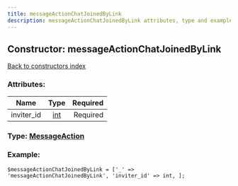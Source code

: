 ```yaml
---
title: messageActionChatJoinedByLink
description: messageActionChatJoinedByLink attributes, type and example
---
```

## Constructor: messageActionChatJoinedByLink  
[Back to constructors index](index.md)



### Attributes:

| Name     |    Type       | Required |
|----------|:-------------:|---------:|
|inviter\_id|[int](../types/int.md) | Required|



### Type: [MessageAction](../types/MessageAction.md)


### Example:

```
$messageActionChatJoinedByLink = ['_' => 'messageActionChatJoinedByLink', 'inviter_id' => int, ];
```  

